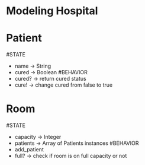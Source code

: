 # Modeling Hospital

# Patient
#STATE
- name -> String
- cured -> Boolean
#BEHAVIOR
- cured? -> return cured status
- cure! -> change cured from false to true

# Room
#STATE
- capacity -> Integer
- patients -> Array of Patients instances
#BEHAVIOR
- add_patient
- full? -> check if room is on full capacity or not
